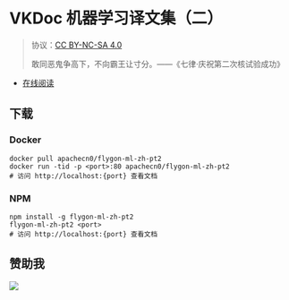 # VKDoc 机器学习译文集（二）

> 协议：[CC BY-NC-SA 4.0](http://creativecommons.org/licenses/by-nc-sa/4.0/)
> 
> 敢同恶鬼争高下，不向霸王让寸分。——《七律·庆祝第二次核试验成功》

* [在线阅读](https://ml2.flygon.net)
## 下载

### Docker

```
docker pull apachecn0/flygon-ml-zh-pt2
docker run -tid -p <port>:80 apachecn0/flygon-ml-zh-pt2
# 访问 http://localhost:{port} 查看文档
```

### NPM

```
npm install -g flygon-ml-zh-pt2
flygon-ml-zh-pt2 <port>
# 访问 http://localhost:{port} 查看文档
```

## 赞助我

![](https://img-blog.csdnimg.cn/20200112005920729.png)
